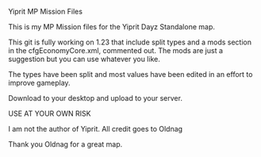 Yiprit
MP Mission Files

This is my MP Mission files for the Yiprit Dayz Standalone map. 

This git is fully working on 1.23 that include split types and a mods section in the cfgEconomyCore.xml,
commented out. The mods are just a suggestion but you can use whatever you like.

The types have been split and most values have been edited in an effort to improve gameplay.
 
Download to your desktop and upload to your server. 

USE AT YOUR OWN RISK

I am not the author of Yiprit. All credit goes to Oldnag

Thank you Oldnag for a great map.